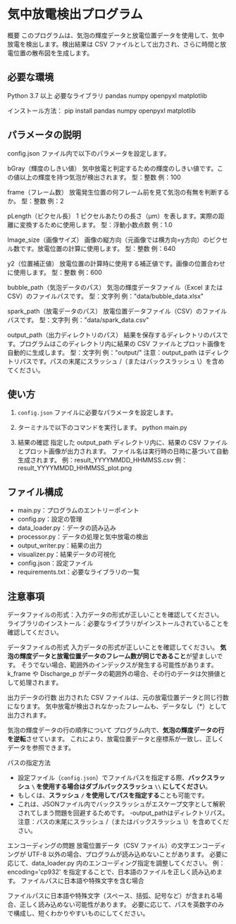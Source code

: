 # 気中放電検出プログラム
概要
このプログラムは、気泡の輝度データと放電位置データを使用して、気中放電を検出します。検出結果は CSV ファイルとして出力され、さらに時間と放電位置の散布図を生成します。


## 必要な環境
Python 3.7 以上
必要なライブラリ
pandas
numpy
openpyxl
matplotlib

インストール方法：
pip install pandas numpy openpyxl matplotlib


## パラメータの説明
config.json ファイル内で以下のパラメータを設定します。

bGray（輝度のしきい値）
気中放電と判定するための輝度のしきい値です。この値以上の輝度を持つ気泡が検出されます。
型：整数
例：100

frame（フレーム数）
放電発生位置の何フレーム前を見て気泡の有無を判断するか。
型：整数
例：2

pLength（ピクセル長）
1 ピクセルあたりの長さ（μm）を表します。実際の距離に変換するために使用します。
型：浮動小数点数
例：1.0

Image_size（画像サイズ）
画像の縦方向（元画像では横方向=y方向）のピクセル数です。放電位置の計算に使用します。
型：整数
例：640

y2（位置補正値）
放電位置の計算時に使用する補正値です。画像の位置合わせに使用します。
型：整数
例：600

bubble_path（気泡データのパス）
気泡の輝度データファイル（Excel または CSV）のファイルパスです。
型：文字列
例："data/bubble_data.xlsx"

spark_path（放電データのパス）
放電位置データファイル（CSV）のファイルパスです。
型：文字列
例："data/spark_data.csv"

output_path（出力ディレクトリのパス）
結果を保存するディレクトリのパスです。プログラムはこのディレクトリ内に結果の CSV ファイルとプロット画像を自動的に生成します。
型：文字列
例："output/"
注意：output_path はディレクトリパスです。パスの末尾にスラッシュ /（またはバックスラッシュ \）を含めてください。

## 使い方

1. `config.json` ファイルに必要なパラメータを設定します。
2. ターミナルで以下のコマンドを実行します。
python main.py

3. 結果の確認
指定した output_path ディレクトリ内に、結果の CSV ファイルとプロット画像が出力されます。
ファイル名は実行時の日時に基づいて自動生成されます。
例：result_YYYYMMDD_HHMMSS.csv
例：result_YYYYMMDD_HHMMSS_plot.png

## ファイル構成
- main.py：プログラムのエントリーポイント
- config.py：設定の管理
- data_loader.py：データの読み込み
- processor.py：データの処理と気中放電の検出
- output_writer.py：結果の出力
- visualizer.py：結果データの可視化
- config.json：設定ファイル
- requirements.txt：必要なライブラリの一覧

## 注意事項
データファイルの形式：入力データの形式が正しいことを確認してください。
ライブラリのインストール：必要なライブラリがインストールされていることを確認してください。

データファイルの形式
入力データの形式が正しいことを確認してください。
**気泡の輝度データと放電位置データのフレーム数が同じであること**が望ましいです。
そうでない場合、範囲外のインデックスが発生する可能性があります。
k_frame や Discharge_p がデータの範囲外の場合、その行のデータは欠損値として処理されます。

出力データの行数
出力された CSV ファイルは、元の放電位置データと同じ行数になります。
気中放電が検出されなかったフレームも、データなし（*）として出力されます。

気泡の輝度データの行の順序について
プログラム内で、**気泡の輝度データの行を逆転**させています。
これにより、放電位置データと座標系が一致し、正しくデータを参照できます。

パスの指定方法
  - 設定ファイル（`config.json`）でファイルパスを指定する際、**バックスラッシュ `\` を使用する場合はダブルバックスラッシュ `\\` にしてください**。
  - もしくは、**スラッシュ `/` を使用してパスを指定する**ことも可能です。
  - これは、JSONファイル内でバックスラッシュがエスケープ文字として解釈されてしまう問題を回避するためです。
  -output_pathはディレクトリパス。注意：パスの末尾にスラッシュ /（またはバックスラッシュ \）を含めてください。

エンコーディングの問題
放電位置データ（CSV ファイル）の文字エンコーディングが UTF-8 以外の場合、プログラムが読み込めないことがあります。
必要に応じて、data_loader.py 内のエンコーディング指定を調整してください。
例：encoding='cp932' を指定することで、日本語のファイルを正しく読み込めます。
ファイルパスに日本語や特殊文字を含む場合

ファイルパスに日本語や特殊文字（スペース、括弧、記号など）が含まれる場合、正しく読み込めない可能性があります。
必要に応じて、パスを英数字のみで構成し、短くわかりやすいものにしてください。